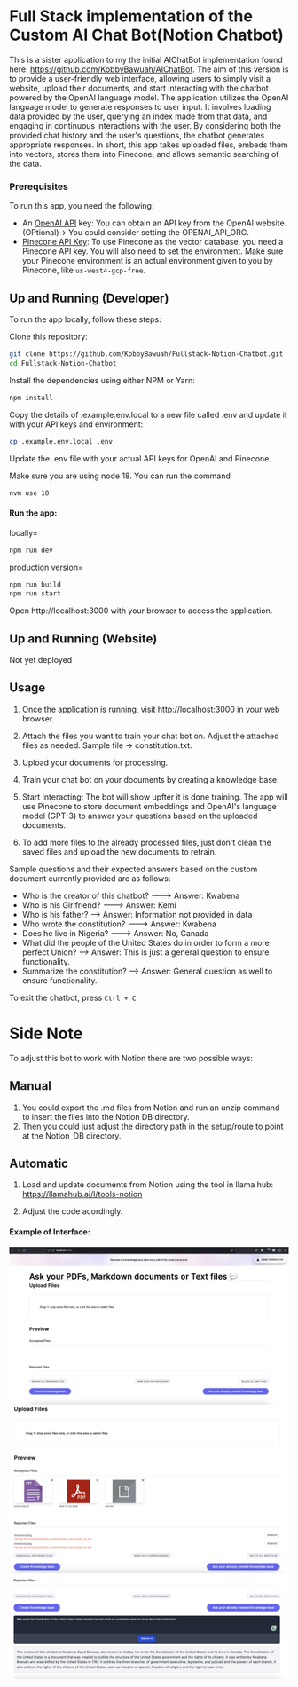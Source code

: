 # Full Stack implementation of the Custom AI Chat Bot(Notion Chatbot)
This is a sister application to my the initial AIChatBot implementation found here: https://github.com/KobbyBawuah/AIChatBot. The aim of this version is to provide a user-friendly web interface, allowing users to simply visit a website, upload their documents, and start interacting with the chatbot powered by the OpenAI language model. The application utilizes the OpenAI language model to generate responses to user input. It involves loading data provided by the user, querying an index made from that data, and engaging in continuous interactions with the user. By considering both the provided chat history and the user's questions, the chatbot generates appropriate responses. In short, this app takes uploaded files, embeds them into vectors, stores them into Pinecone, and allows semantic searching of the data.


### Prerequisites
To run this app, you need the following:
- An [OpenAI API](https://platform.openai.com/) key: You can obtain an API key from the OpenAI website. (OPtional)-> You could consider setting the OPENAI_API_ORG.
- [Pinecone API Key](https://app.pinecone.io/organizations/-NalvPDNU4OBLzvzVC7t/projects/gcp-starter:5718e41/indexes): To use Pinecone as the vector database, you need a Pinecone API key. You will also need to set the environment. Make sure your Pinecone environment is an actual environment given to you by Pinecone, like `us-west4-gcp-free`.


## Up and Running (Developer)
To run the app locally, follow these steps:

Clone this repository:
```bash
git clone https://github.com/KobbyBawuah/Fullstack-Notion-Chatbot.git
cd Fullstack-Notion-Chatbot
```

Install the dependencies using either NPM or Yarn:
```bash
npm install
```

Copy the details of .example.env.local to a new file called .env and update it with your API keys and environment:
```bash
cp .example.env.local .env
```

Update the .env file with your actual API keys for OpenAI and Pinecone.

Make sure you are using node 18. You can run the command
```bash
nvm use 18 
```

#### Run the app:
locally=
```bash
npm run dev
```

production version=
```bash
npm run build
npm run start
```

Open http://localhost:3000 with your browser to access the application.


## Up and Running (Website)
Not yet deployed

## Usage
1. Once the application is running, visit http://localhost:3000 in your web browser.

2. Attach the files you want to train your chat bot on. Adjust the attached files as needed. Sample file -> constitution.txt.

3. Upload your documents for processing. 

4. Train your chat bot on your documents by creating a knowledge base. 

5. Start Interacting: The bot will show upfter it is done training. The app will use Pinecone to store document embeddings and OpenAI's language model (GPT-3) to answer your questions based on the uploaded documents.

6. To add more files to the already processed files, just don't clean the saved files and upload the new documents to retrain. 

Sample questions and their expected answers based on the custom document currently provided are as follows:
- Who is the creator of this chatbot? ---> Answer: Kwabena
- Who is his Girlfriend? ---> Answer: Kemi
- Who is his father? --> Answer: Information not provided in data
- Who wrote the constitution? ---> Answer: Kwabena
- Does he live in Nigeria? ---> Answer: No, Canada
- What did the people of the United States do in order to form a more perfect Union? --> Answer: This is just a general question to ensure functionality. 
- Summarize the constitution? --> Answer: General question as well to ensure functionality.

To exit the chatbot, press `Ctrl + C`

# Side Note
To adjust this bot to work with Notion there are two possible ways:

## Manual 
1. You could export the .md files from Notion and run an unzip command to insert the files into the Notion DB directory.
2. Then you could just adjust the directory path in the setup/route to point at the Notion_DB directory. 

## Automatic
1. Load and update documents from Notion using the tool in llama hub:
https://llamahub.ai/l/tools-notion 

2. Adjust the code acordingly. 

#### Example of Interface:
![Example image of interface](images/interface1.png)
![Preview](images/interface2.png)
![SearchBot example](images/interface3.png)
